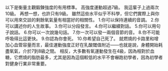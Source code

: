 以下是衡量主觀鍛鍊強度的有用標準。
高強度運動超過7級。
我這輩子上過兩次10級。
再想一想，也許只有9級。
雖然這些水平似乎不科學，但它們實際上與你可以用來交談的剩餘氧氣量有相當好的相關性。
1.你可以保持連續的音調。
2.你可以講述你的人生故事。
3.你可以分段發言。
4.你可以繼續對話。
5.你可以用句子說話。
6.你可以一次說幾句話。
7.你一次可以發一兩個音節的音。
8.你不可能呼吸得比這更快。
9.你認為你會死。
10.你希望自己死了。
就燃燒的卡路里和增加心血管容量而言，最佳運動強度正好在乳酸閾值附近——也就是說，身體開始耗盡氧氣，介於7到8級之間。
相反，大多數有氧運動發生在4級，因為相對於血糖，它燃燒的脂肪最多，尤其是因為這個較低的水平不會嚇跑初學者，因為初學者對健身行業非常重要。